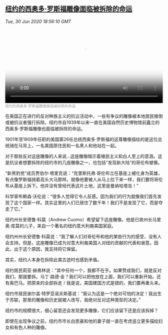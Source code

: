 <!--1593544281000-->
[纽约的西奥多·罗斯福雕像面临被拆除的命运](https://www.voachinese.com/a/roosevelt-statue-20200630/5483568.html)
------

<div><i>Tue, 30 Jun 2020 18:56:10 GMT</i></div><video poster="https://images.weserv.nl?url=gdb.voanews.com/073456d0-2c39-4a4f-b08a-0d9b34d4c213_tv_r1_s_w900.jpg" src="https://av.voanews.com/Videoroot/Pangeavideo/2020/06/0/07/073456d0-2c39-4a4f-b08a-0d9b34d4c213_240p.mp4" style="width:100%" controls></video><div><small style="color: #999;">纽约的西奥多·罗斯福雕像面临被拆除的命运</small></div><p>在美国正在进行的反对种族主义的抗议活动中，一些有争议的雕像被本地居民推倒或被抗议者强行拆除。纽约市自1939年以来一直在美国自然历史博物馆前矗立的西奥多·罗斯福雕像也面临被拆除的命运。</p><p>1901年至1909年任职的美国第26任总统西奥多·罗斯福的这尊雕像描绘的是这位总统骑在马背上，一名美国原住民和一名黑人和他站在一起。</p><p>对于那些反对这座雕像的人来说...这座雕像暗示着殖民主义和白人至上的意涵。这是抗议者想要拆除的纽约市的几座雕像之一，也包括“发现新大陆”的哥伦布塑像。</p><p>“新黑豹党”成员贾伯尔·塔里克说：“克里斯托弗·哥伦布立在基座上被化身为英雄，有点像罗斯福骑着高头大马那样。就像他要被人从马上拉下来一样，我们要将哥伦布从基座上拆下。他并没有曾经代表这片土地，这里是曼纳哈塔岛！”</p><p>科学家布赖森·沃伦说：“很多人觉得它令人反感。因为我们的行为就像我们首先发现了这个国家一样。其实这里的人们已居住了数千年！我们不是发现了它，而是夺走了它。”</p><p>纽约州长安德鲁·科莫（Andrew Cuomo）希望留下这座雕像。他是已故州长马里奥·库莫的儿子，来自一个著名的纽约意大利裔美国家庭。</p><p>纽约州州长安德鲁·科莫说：“我了解人们对哥伦布和他的某些行为的感受，没有人会支持。但是，这座雕像已成为对意大利裔美国人对纽约贡献的代表和谢意。因此，出于这个原因，我支持将它保留。</p><p>其实，纽约人本身在拆除此类古迹时也感到矛盾。</p><p>纽约居民莉亚·赫弗林说：“其中任何一个，我都不在乎。如果赞成我们，就是反对我们，那就要拆。马丁·路德·金？我们可以把他放在上面，我们可以重新开始。还有奥巴马。把原来的全部拆走！我是说，美国建国方式是错的，我们要再重头来。</p><p>纽约市居民谢尔盖·特罗亚诺夫斯基说：“我认为这是一个绝对可怕的决定！我出生于苏联，那里的雕像和历史就被人改写，我绝对反对这种类型的决定。”</p><p>纽约市的规模很大，细心留意还会发现更多雕像，它们应该留下还是应该拆掉？</p><p>即使在出现争议之前，纽约市市长白思豪和他的妻子就一直在考虑竖立更多描绘妇女和有色人种的雕像。</p>
